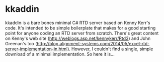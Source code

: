 # kkaddin
kkaddin is a bare bones minimal C# RTD server based on Kenny Kerr's code. It's intended to be simple boilerplate that makes for a good starting point for anyone coding an RTD server from scratch. There's great content on Kenny's web site (http://weblogs.asp.net/kennykerr/Rtd3) and John Greenan's too (http://blog.alignment-systems.com/2014/05/excel-rtd-server-implementation-in.html). However, I couldn't find a single, simple download of a minimal implementation. So here it is...
